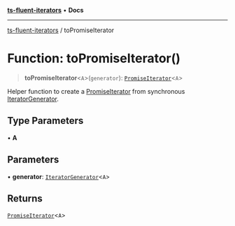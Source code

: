 [**ts-fluent-iterators**](../README.md) • **Docs**

---

[ts-fluent-iterators](../README.md) / toPromiseIterator

# Function: toPromiseIterator()

> **toPromiseIterator**\<`A`\>(`generator`): [`PromiseIterator`](../classes/PromiseIterator.md)\<`A`\>

Helper function to create a [PromiseIterator](../classes/PromiseIterator.md) from synchronous [IteratorGenerator](../type-aliases/IteratorGenerator.md).

## Type Parameters

• **A**

## Parameters

• **generator**: [`IteratorGenerator`](../type-aliases/IteratorGenerator.md)\<`A`\>

## Returns

[`PromiseIterator`](../classes/PromiseIterator.md)\<`A`\>
